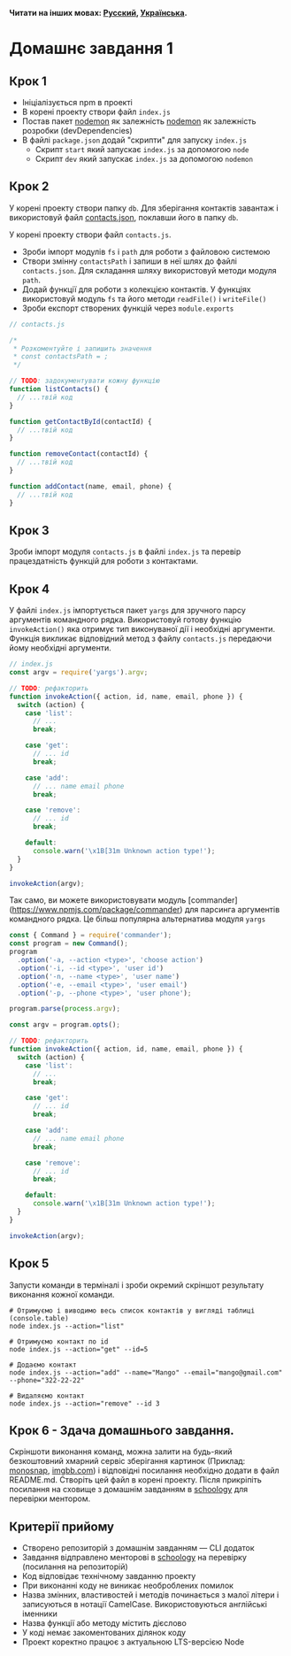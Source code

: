 **Читати на інших мовах: [Русский](README.md), [Українська](README.ua.md).**

# Домашнє завдання 1

## Крок 1

- Ініціалізується npm в проекті
- В корені проекту створи файл `index.js`
- Постав пакет [nodemon](https://www.npmjs.com/package/nodemon) як залежність [nodemon](https://www.npmjs.com/package/nodemon) як залежність розробки (devDependencies)
- В файлі `package.json` додай "скрипти" для запуску `index.js`
  - Скрипт `start` який запускає `index.js` за допомогою `node`
  - Скрипт `dev` який запускає `index.js` за допомогою `nodemon`

## Крок 2

У корені проекту створи папку `db`. Для зберігання контактів завантаж і використовуй файл [contacts.json](./contacts.json), поклавши його в папку `db`.

У корені проекту створи файл `contacts.js`.

- Зроби імпорт модулів `fs` і `path` для роботи з файловою системою
- Створи змінну `contactsPath` і запиши в неї шлях до файлі `contacts.json`. Для складання шляху використовуй методи модуля `path`.
- Додай функції для роботи з колекцією контактів. У функціях використовуй модуль `fs` та його методи `readFile()` і `writeFile()`
- Зроби експорт створених функцій через `module.exports`

```js
// contacts.js

/*
 * Розкоментуйте і запишить значення
 * const contactsPath = ;
 */

// TODO: задокументувати кожну функцію
function listContacts() {
  // ...твій код
}

function getContactById(contactId) {
  // ...твій код
}

function removeContact(contactId) {
  // ...твій код
}

function addContact(name, email, phone) {
  // ...твій код
}
```

## Крок 3

Зроби імпорт модуля `contacts.js` в файлі `index.js` та перевір працездатність функцій для роботи з контактами.

## Крок 4

У файлі `index.js` імпортується пакет `yargs` для зручного парсу аргументів командного рядка. Використовуй готову функцію `invokeAction()` яка отримує тип виконуваної дії і необхідні аргументи. Функція викликає відповідний метод з файлу `contacts.js` передаючи йому необхідні аргументи.

```js
// index.js
const argv = require('yargs').argv;

// TODO: рефакторить
function invokeAction({ action, id, name, email, phone }) {
  switch (action) {
    case 'list':
      // ...
      break;

    case 'get':
      // ... id
      break;

    case 'add':
      // ... name email phone
      break;

    case 'remove':
      // ... id
      break;

    default:
      console.warn('\x1B[31m Unknown action type!');
  }
}

invokeAction(argv);
```

Так само, ви можете використовувати модуль [commander] (https://www.npmjs.com/package/commander) для парсинга аргументів командного рядка. Це більш популярна альтернатива модуля `yargs`

```js
const { Command } = require('commander');
const program = new Command();
program
  .option('-a, --action <type>', 'choose action')
  .option('-i, --id <type>', 'user id')
  .option('-n, --name <type>', 'user name')
  .option('-e, --email <type>', 'user email')
  .option('-p, --phone <type>', 'user phone');

program.parse(process.argv);

const argv = program.opts();

// TODO: рефакторить
function invokeAction({ action, id, name, email, phone }) {
  switch (action) {
    case 'list':
      // ...
      break;

    case 'get':
      // ... id
      break;

    case 'add':
      // ... name email phone
      break;

    case 'remove':
      // ... id
      break;

    default:
      console.warn('\x1B[31m Unknown action type!');
  }
}

invokeAction(argv);
```

## Крок 5

Запусти команди в терміналі і зроби окремий скріншот результату виконання кожної команди.

```shell
# Отримуємо і виводимо весь список контактів у вигляді таблиці (console.table)
node index.js --action="list"

# Отримуємо контакт по id
node index.js --action="get" --id=5

# Додаємо контакт
node index.js --action="add" --name="Mango" --email="mango@gmail.com" --phone="322-22-22"

# Видаляємо контакт
node index.js --action="remove" --id 3
```

## Крок 6 - Здача домашнього завдання.

Скріншоти виконання команд, можна залити на будь-який безкоштовний хмарний сервіс зберігання картинок (Приклад: [monosnap](https://monosnap.com/), [imgbb.com](https://imgbb.com/)) і відповідні посилання необхідно додати в файл README.md. Створіть цей файл в корені проекту. Після прикріпіть посилання на сховище з домашнім завданням в [schoology](https://app.schoology.com/login) для перевірки ментором.

## Критерії прийому

- Створено репозиторій з домашнім завданням &mdash; CLI додаток
- Завдання відправлено менторові в [schoology](https://app.schoology.com/login) на перевірку (посилання на репозиторій)
- Код відповідає технічному завданню проекту
- При виконанні коду не виникає необроблених помилок
- Назва змінних, властивостей і методів починається з малої літери і записуються в нотації CamelCase. Використовуються англійські іменники
- Назва функції або методу містить дієслово
- У коді немає закоментованих ділянок коду
- Проект коректно працює з актуальною LTS-версією Node
